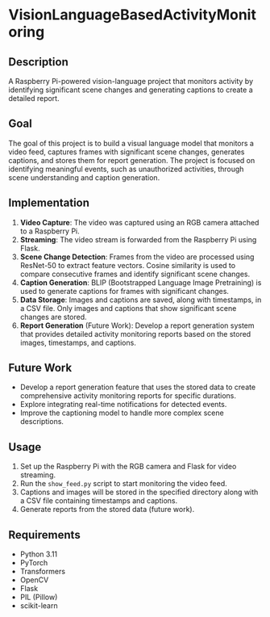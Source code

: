 # VisionLanguageBasedActivityMonitoring

## Description
A Raspberry Pi-powered vision-language project that monitors activity by identifying significant scene changes and generating captions to create a detailed report.

## Goal
The goal of this project is to build a visual language model that monitors a video feed, captures frames with significant scene changes, generates captions, and stores them for report generation. The project is focused on identifying meaningful events, such as unauthorized activities, through scene understanding and caption generation.

## Implementation
1. **Video Capture**: The video was captured using an RGB camera attached to a Raspberry Pi.
2. **Streaming**: The video stream is forwarded from the Raspberry Pi using Flask.
3. **Scene Change Detection**: Frames from the video are processed using ResNet-50 to extract feature vectors. Cosine similarity is used to compare consecutive frames and identify significant scene changes.
4. **Caption Generation**: BLIP (Bootstrapped Language Image Pretraining) is used to generate captions for frames with significant changes.
5. **Data Storage**: Images and captions are saved, along with timestamps, in a CSV file. Only images and captions that show significant scene changes are stored.
6. **Report Generation** (Future Work): Develop a report generation system that provides detailed activity monitoring reports based on the stored images, timestamps, and captions.

## Future Work
- Develop a report generation feature that uses the stored data to create comprehensive activity monitoring reports for specific durations.
- Explore integrating real-time notifications for detected events.
- Improve the captioning model to handle more complex scene descriptions.

## Usage
1. Set up the Raspberry Pi with the RGB camera and Flask for video streaming.
2. Run the `show_feed.py` script to start monitoring the video feed.
3. Captions and images will be stored in the specified directory along with a CSV file containing timestamps and captions.
4. Generate reports from the stored data (future work).

## Requirements
- Python 3.11
- PyTorch
- Transformers
- OpenCV
- Flask
- PIL (Pillow)
- scikit-learn
